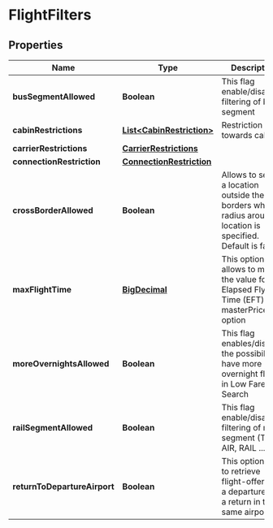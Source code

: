 # FlightFilters

## Properties
Name | Type | Description | Notes
------------ | ------------- | ------------- | -------------
**busSegmentAllowed** | **Boolean** | This flag enable/disable filtering of bus segment |  [optional]
**cabinRestrictions** | [**List&lt;CabinRestriction&gt;**](CabinRestriction.md) | Restriction towards cabins. |  [optional]
**carrierRestrictions** | [**CarrierRestrictions**](CarrierRestrictions.md) |  |  [optional]
**connectionRestriction** | [**ConnectionRestriction**](ConnectionRestriction.md) |  |  [optional]
**crossBorderAllowed** | **Boolean** | Allows to search a location outside the borders when a radius around a location is specified. Default is false. |  [optional]
**maxFlightTime** | [**BigDecimal**](BigDecimal.md) | This option allows to modify the value for the Elapsed Flying Time (EFT) masterPricer option |  [optional]
**moreOvernightsAllowed** | **Boolean** | This flag enables/disables the possibility to have more overnight flights in Low Fare Search |  [optional]
**railSegmentAllowed** | **Boolean** | This flag enable/disable filtering of rail segment (TGV AIR, RAIL ...) |  [optional]
**returnToDepartureAirport** | **Boolean** | This option force to retrieve flight-offer with a departure and a return in the same airport |  [optional]
